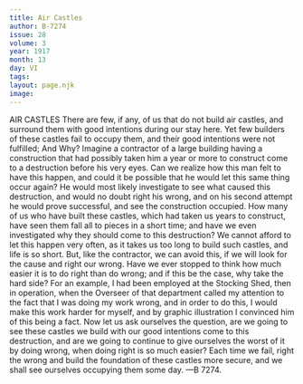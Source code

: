 ```yaml
---
title: Air Castles
author: B-7274
issue: 28
volume: 3
year: 1917
month: 13
day: VI
tags:
layout: page.njk
image:
---
```

AIR CASTLES    There are few, if any, of us that do not build air castles, and surround them with good intentions during our stay here. Yet few builders of these castles fail to occupy them, and their good intentions were not fulfilled; And Why?       Imagine a contractor of a large building having a construction that had possibly taken him a year or more to construct come to a destruction before his very eyes. Can we realize how this man felt to have this happen, and could it be possible that he would let this same thing occur again?       He would most likely investigate to see what caused this destruction, and would no doubt right his wrong, and on his second attempt he would prove successful, and see the construction occupied.       How many of us who have built these castles, which had taken us years to construct, have seen them fall all to pieces in a short time; and have we even investigated why they should come to this destruction? We cannot afford to let this happen very often, as it takes us too long to build such castles, and life is so short. But, like the contractor, we can avoid this, if we will look for the cause and right our wrong.       Have we ever stopped to think how much easier it is to do right than do wrong; and if this be the case, why take the hard side? For an example, I had been employed at the Stocking Shed, then in operation, when the Overseer of that department called my attention to the fact that I was doing my work wrong, and in order to do this, I would make this work harder for myself, and by graphic illustration I convinced him of this being a fact.       Now let us ask ourselves the question, are we going to see these castles we build with our good intentions come to this destruction, and are we going to continue to give ourselves the worst of it by doing wrong, when doing right is so much easier? Each time we fail, right the wrong and build the foundation of these castles more secure, and we shall see ourselves occupying them some day.    —B 7274. 




